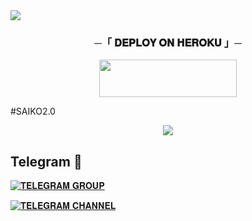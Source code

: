 
 <img src="https://readme-typing-svg.herokuapp.com?color=FF0000&width=420&lines=🎧+🆂🅰︎🅸🅺🅾︎+🅼🆄🆂🅸🅲+🅱︎🅾︎🆃+🎧">





<h3 align="center">
    ─「 𝐃𝐄𝐏𝐋𝐎𝐘 𝐎𝐍 𝐇𝐄𝐑𝐎𝐊𝐔 」─
</h3>

<p align="center"><a href="https://dashboard.heroku.com/new?template=https://github.com/BLACKLOVER15/SaikoMusic2.0"> <img src="https://img.shields.io/badge/Deploy%20On%20Heroku-00FFFF?style=for-the-badge&logo=heroku" width="220" height="60"/></a></p>

#SAIKO2.0
<p align="center"><a href="https://t.me/BlackLover_uff"><img src="https://telegra.ph/file/c752663369c7161426044.jpg"></a></p>

## Telegram 🏪

[![𝐓𝐄𝐋𝐄𝐆𝐑𝐀𝐌 𝐆𝐑𝐎𝐔𝐏](https://img.shields.io/badge/Telegram-Group-brightgreen)](https://t.me/SSC_MAKER_QUIZ)

[![𝐓𝐄𝐋𝐄𝐆𝐑𝐀𝐌 𝐂𝐇𝐀𝐍𝐍𝐄𝐋](https://img.shields.io/badge/Telegram-Channel-brightgreen)](https://t.me/BlackMusicSupport)

